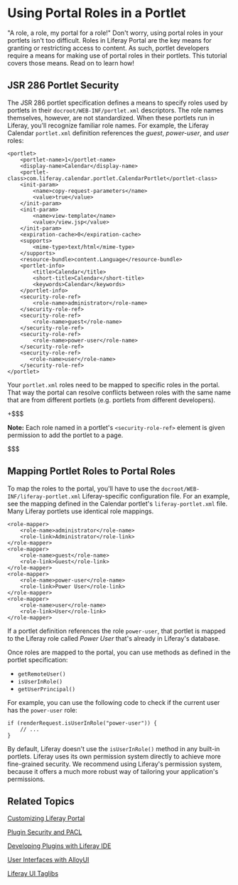 # Using Portal Roles in a Portlet [](id=using-portal-roles-in-a-portlet)

"A role, a role, my portal for a role!" Don't worry, using portal roles in your
portlets isn't too difficult. Roles in Liferay Portal are the key means for
granting or restricting access to content. As such, portlet developers require a
means for making use of portal roles in their portlets. This tutorial covers
those means. Read on to learn how!

## JSR 286 Portlet Security

The JSR 286 portlet specification defines a means to specify roles used by
portlets in their `docroot/WEB-INF/portlet.xml` descriptors. The role names
themselves, however, are not standardized. When these portlets run in Liferay,
you'll recognize familiar role names. For example, the Liferay Calendar
`portlet.xml` definition references the *guest*, *power-user*, and *user* roles: 

    <portlet>
        <portlet-name>1</portlet-name>
        <display-name>Calendar</display-name>
        <portlet-class>com.liferay.calendar.portlet.CalendarPortlet</portlet-class>
        <init-param>
            <name>copy-request-parameters</name>
            <value>true</value>
        </init-param>
        <init-param>
            <name>view-template</name>
            <value>/view.jsp</value>
        </init-param>
        <expiration-cache>0</expiration-cache>
        <supports>
            <mime-type>text/html</mime-type>
        </supports>
        <resource-bundle>content.Language</resource-bundle>
        <portlet-info>
            <title>Calendar</title>
            <short-title>Calendar</short-title>
            <keywords>Calendar</keywords>
        </portlet-info>
        <security-role-ref>
            <role-name>administrator</role-name>
        </security-role-ref>
        <security-role-ref>
            <role-name>guest</role-name>
        </security-role-ref>
        <security-role-ref>
            <role-name>power-user</role-name>
        </security-role-ref>
        <security-role-ref>
           <role-name>user</role-name>
        </security-role-ref>
    </portlet>

Your `portlet.xml` roles need to be mapped to specific roles in the portal.
That way the portal can resolve conflicts between roles with the same name that
are from different portlets (e.g. portlets from different developers). 

+$$$

**Note:** Each role named in a portlet's `<security-role-ref>` element is given
permission to add the portlet to a page. 

$$$

## Mapping Portlet Roles to Portal Roles

To map the roles to the portal, you'll have to use the
`docroot/WEB-INF/liferay-portlet.xml` Liferay-specific configuration file. For
an example, see the mapping defined in the Calendar portlet's
`liferay-portlet.xml` file. Many Liferay portlets use identical role mappings.

    <role-mapper>
        <role-name>administrator</role-name>
        <role-link>Administrator</role-link>
    </role-mapper>
    <role-mapper>
        <role-name>guest</role-name>
        <role-link>Guest</role-link>
    </role-mapper>
    <role-mapper>
        <role-name>power-user</role-name>
        <role-link>Power User</role-link>
    </role-mapper>
    <role-mapper>
        <role-name>user</role-name>
        <role-link>User</role-link>
    </role-mapper>

If a portlet definition references the role `power-user`, that portlet is mapped
to the Liferay role called *Power User* that's already in Liferay's database. 

Once roles are mapped to the portal, you can use methods as defined in the
portlet specification: 

- `getRemoteUser()`
- `isUserInRole()`
- `getUserPrincipal()`

For example, you can use the following code to check if the current user has
the `power-user` role:

    if (renderRequest.isUserInRole("power-user")) {
        // ...
    }

By default, Liferay doesn't use the `isUserInRole()` method in any built-in
portlets. Liferay uses its own permission system directly to achieve more
fine-grained security. We recommend using Liferay's permission system,
because it offers a much more robust way of tailoring your application's
permissions. 

## Related Topics

[Customizing Liferay Portal](/tutorials/-/knowledge_base/6-2/customizing-liferay-portal)

[Plugin Security and PACL](/tutorials/-/knowledge_base/6-2/plugin-security-and-pacl)

[Developing Plugins with Liferay IDE](/tutorials/-/knowledge_base/6-2/liferay-ide)

[User Interfaces with AlloyUI](/tutorials/-/knowledge_base/6-2/alloyui)

[Liferay UI Taglibs](/tutorials/-/knowledge_base/6-2/liferay-ui-taglibs)
